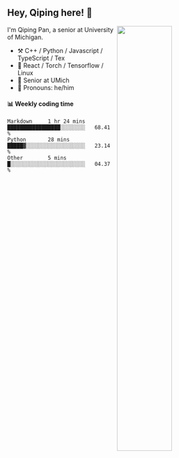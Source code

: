

## Hey, Qiping here! :wave:

[<img align="right" width="50%" src="https://github-readme-stats.vercel.app/api?username=ppppqp&theme=dark&show_icons=true">](https://metrics.lecoq.io/ppppqp?template=classic)


I'm Qiping Pan, a senior at University of Michigan.

-   :hammer_and_pick: C++ / Python / Javascript / TypeScript / Tex
-   :pencil: React / Torch / Tensorflow / Linux 
-   :seedling: Senior at UMich
-   :man: Pronouns: he/him



#### :bar_chart: Weekly coding time

<!--START_SECTION:waka-->

```text
Markdown     1 hr 24 mins    █████████████████░░░░░░░░   68.41 %
Python       28 mins         █████▓░░░░░░░░░░░░░░░░░░░   23.14 %
Other        5 mins          █░░░░░░░░░░░░░░░░░░░░░░░░   04.37 %
```

<!--END_SECTION:waka-->
